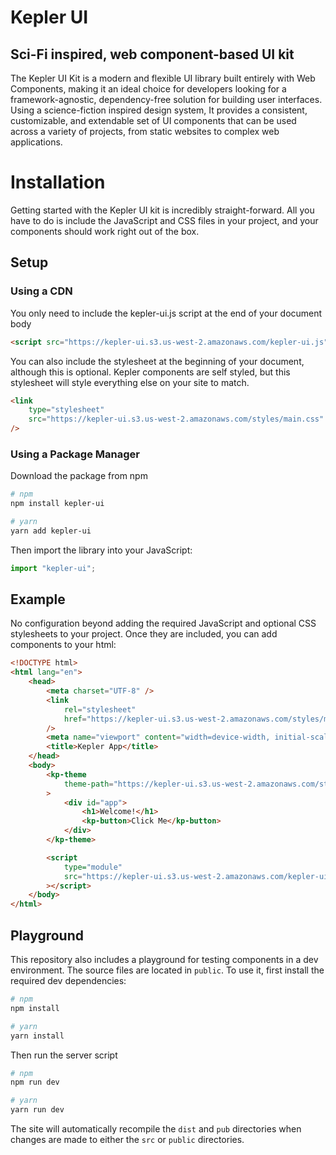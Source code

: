# Kepler UI

## Sci-Fi inspired, web component-based UI kit

The Kepler UI Kit is a modern and flexible UI library built entirely with Web Components, making it an ideal choice for developers looking for a framework-agnostic, dependency-free solution for building user interfaces. Using a science-fiction inspired design system, It provides a consistent, customizable, and extendable set of UI components that can be used across a variety of projects, from static websites to complex web applications.

# Installation

Getting started with the Kepler UI kit is incredibly straight-forward. All you have to do is include the JavaScript and CSS files in your project, and your components should work right out of the box.

## Setup

### Using a CDN

You only need to include the kepler-ui.js script at the end of your document body

```html
<script src="https://kepler-ui.s3.us-west-2.amazonaws.com/kepler-ui.js"></script>
```

You can also include the stylesheet at the beginning of your document, although this is optional. Kepler components are self styled, but this stylesheet will style everything else on your site to match.

```html
<link
    type="stylesheet"
    src="https://kepler-ui.s3.us-west-2.amazonaws.com/styles/main.css"
/>
```

### Using a Package Manager

Download the package from npm

```bash
# npm
npm install kepler-ui
```

```bash
# yarn
yarn add kepler-ui
```

Then import the library into your JavaScript:

```javascript
import "kepler-ui";
```

## Example

No configuration beyond adding the required JavaScript and optional CSS stylesheets to your project. Once they are included, you can add components to your html:

```html
<!DOCTYPE html>
<html lang="en">
    <head>
        <meta charset="UTF-8" />
        <link
            rel="stylesheet"
            href="https://kepler-ui.s3.us-west-2.amazonaws.com/styles/main.css"
        />
        <meta name="viewport" content="width=device-width, initial-scale=1.0" />
        <title>Kepler App</title>
    </head>
    <body>
        <kp-theme
            theme-path="https://kepler-ui.s3.us-west-2.amazonaws.com/styles/kepler-dark.css"
        >
            <div id="app">
                <h1>Welcome!</h1>
                <kp-button>Click Me</kp-button>
            </div>
        </kp-theme>

        <script
            type="module"
            src="https://kepler-ui.s3.us-west-2.amazonaws.com/kepler-ui.js"
        ></script>
    </body>
</html>
```

## Playground

This repository also includes a playground for testing components in a dev environment. The source files are located in `public`. To use it, first install the required dev dependencies:

```bash
# npm
npm install

# yarn
yarn install
```

Then run the server script

```bash
# npm
npm run dev

# yarn
yarn run dev
```

The site will automatically recompile the `dist` and `pub` directories when changes are made to either the `src` or `public` directories.
